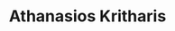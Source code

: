 ---
layout: member
weight: 100
title: Athanasios Kritharis
img: 
degrees: 
program: B.A.Sc. candidate
year_start: 2014
year_end:
status: undergrad
description: Instrumentation engineering for investigating the effect of trauma on brain tissue
about_me: “I am passionate about engineering and entrepreneurship and currently lead a number of initiatives on campus that seek to translate laboratory breakthroughs to the marketplace.” 
mail: akrithar@gmail.com
linkedin: https://ca.linkedin.com/in/athanasios-kritharis-180693a5
homepage: http://www.innovationonboard.ca/
---